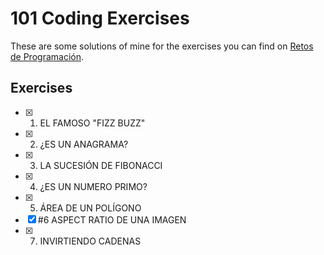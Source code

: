 # 101 Coding Exercises

These are some solutions of mine for the exercises you can find on [Retos de Programación](https://retosdeprogramacion.com/ejercicios/).

## Exercises

- [x] 1. EL FAMOSO "FIZZ BUZZ"
- [x] 2. ¿ES UN ANAGRAMA?
- [x] 3. LA SUCESIÓN DE FIBONACCI
- [x] 4. ¿ES UN NUMERO PRIMO?
- [x] 5. ÁREA DE UN POLÍGONO
- [x] #6 ASPECT RATIO DE UNA IMAGEN
- [x] 7. INVIRTIENDO CADENAS
